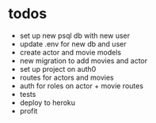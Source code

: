 # todos
- set up new psql db with new user
- update .env for new db and user
- create actor and movie models
- new migration to add movies and actor
- set up project on auth0
- routes for actors and movies
- auth for roles on actor + movie routes
- tests
- deploy to heroku
- profit

